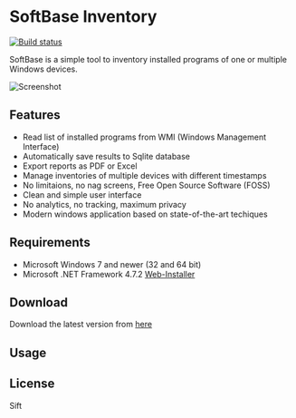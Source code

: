 # SoftBase Inventory

[![Build status](https://elpatron68.visualstudio.com/SoftBase/_apis/build/status/SoftBase-.NET%20Desktop-CI%20(Auto))](https://elpatron68.visualstudio.com/SoftBase/_build/latest?definitionId=-1)

SoftBase is a simple tool to inventory installed programs of one or multiple Windows devices.

![Screenshot](https://elpatron68.visualstudio.com/fdbd236e-0de8-4396-a9eb-0c2992bb587f/_apis/git/repositories/76be9487-fa9c-4089-aa5f-2dfa7d3a5c74/Items?path=%2FSoftBase%2Fimg%2FScreenshot_SoftBase+Inventory.png&versionDescriptor%5BversionOptions%5D=0&versionDescriptor%5BversionType%5D=0&versionDescriptor%5Bversion%5D=master&download=false&resolveLfs=true&%24format=octetStream&api-version=5.0-preview.1)

## Features

- Read list of installed programs from WMI (Windows Management Interface)
- Automatically save results to Sqlite database
- Export reports as PDF or Excel
- Manage inventories of multiple devices with different timestamps
- No limitaions, no nag screens, Free Open Source Software (FOSS)
- Clean and simple user interface
- No analytics, no tracking, maximum privacy
- Modern windows application based on state-of-the-art techiques

## Requirements

- Microsoft Windows 7 and newer (32 and 64 bit)
- Microsoft .NET Framework 4.7.2 [Web-Installer](http://go.microsoft.com/fwlink/?linkid=863262)

## Download

Download the latest version from [here](https://butenostfreesen.de/softbase/setup.exe)

## Usage

## License

Sift
